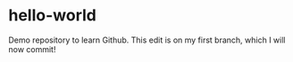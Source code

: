 # hello-world
Demo repository to learn Github.
This edit is on my first branch, which I will now commit!
